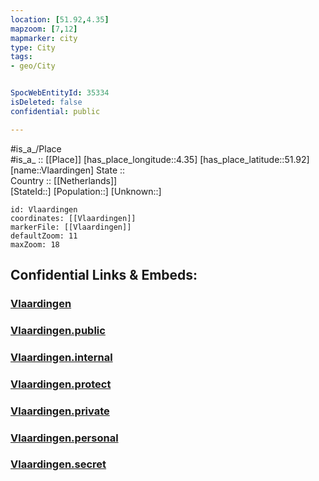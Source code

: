 ```yaml
---
location: [51.92,4.35] 
mapzoom: [7,12] 
mapmarker: city 
type: City
tags:
- geo/City


SpocWebEntityId: 35334
isDeleted: false
confidential: public

---
```

#is_a_/Place  
#is_a_ :: [[Place]] 
[has_place_longitude::4.35] 
[has_place_latitude::51.92] 
[name::Vlaardingen] 
State ::  
Country :: [[Netherlands]]  
[StateId::] 
[Population::] 
[Unknown::] 


```leaflet
id: Vlaardingen
coordinates: [[Vlaardingen]] 
markerFile: [[Vlaardingen]] 
defaultZoom: 11 
maxZoom: 18
```


## Confidential Links & Embeds: 

### [Vlaardingen](/_Standards/Earth/Continent/Europe/Europe~West/Netherlands/Provinces~Netherlands/Zuid-Holland/City/Vlaardingen.md) 

### [Vlaardingen.public](/_public/Earth/Continent/Europe/Europe~West/Netherlands/Provinces~Netherlands/Zuid-Holland/City/Vlaardingen.public.md) 

### [Vlaardingen.internal](/_internal/Earth/Continent/Europe/Europe~West/Netherlands/Provinces~Netherlands/Zuid-Holland/City/Vlaardingen.internal.md) 

### [Vlaardingen.protect](/_protect/Earth/Continent/Europe/Europe~West/Netherlands/Provinces~Netherlands/Zuid-Holland/City/Vlaardingen.protect.md) 

### [Vlaardingen.private](/_private/Earth/Continent/Europe/Europe~West/Netherlands/Provinces~Netherlands/Zuid-Holland/City/Vlaardingen.private.md) 

### [Vlaardingen.personal](/_personal/Earth/Continent/Europe/Europe~West/Netherlands/Provinces~Netherlands/Zuid-Holland/City/Vlaardingen.personal.md) 

### [Vlaardingen.secret](/_secret/Earth/Continent/Europe/Europe~West/Netherlands/Provinces~Netherlands/Zuid-Holland/City/Vlaardingen.secret.md)

